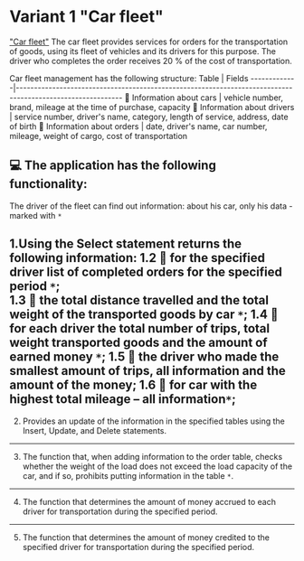 # Variant 1 "Car fleet"
["Car fleet"](https://docs.google.com/document/d/10ehak4I5c0Vl53EqSSB33n9ijM-K8qSVYNXO3AeCq50/edit?usp=sharing)
The car fleet provides services for orders for the transportation of goods, using its fleet of vehicles and its drivers for this purpose. The driver who completes the order receives 20 % of the cost of transportation.

Car fleet management has the following structure:
Table | Fields
-------------|----------------------------------------------------------------------------------------------------------- 
🚙 Information about cars | vehicle number, brand, mileage at the time of purchase, capacity
🧔 Information about drivers | service number, driver's name, category, length of service, address, date of birth
📃 Information about orders | date, driver's name, car number, mileage, weight of cargo, cost of transportation

💻 The application has the following functionality:
----------------------------------------------------------------------------------------------------------- 
The driver of the fleet can find out information: about his car, only his data - marked with `*`

1.Using the Select statement returns the following information:
  1.2 📌 for the specified driver list of completed orders for the specified period `*`;                                                     
  1.3 📌 the total distance travelled and the total weight of the transported goods by car `*`;
  1.4 📌 for each driver the total number of trips, total weight transported goods and the amount of earned money `*`;
  1.5 📌 the driver who made the smallest amount of trips, all information and the amount of the money;
  1.6 📌 for car with the highest total mileage – all information`*`; 
-----------------------------------------------------------------------------------------------------------  
2. Provides an update of the information in the specified tables using the Insert, Update, and Delete statements.
----------------------------------------------------------------------------------------------------------- 
3. The function that, when adding information to the order table,
checks whether the weight of the load does not exceed the load capacity of the car, and if so, prohibits putting information in the table `*`.
----------------------------------------------------------------------------------------------------------- 
4. The function that determines the amount of money accrued to each driver for transportation during the specified period.
----------------------------------------------------------------------------------------------------------- 
5. The function that determines the amount of money credited to the specified driver for transportation during the specified period.
